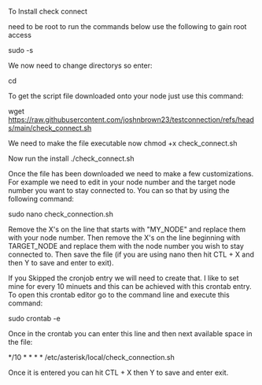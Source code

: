 To Install check connect

need to be root to run the commands below use the following to gain root access

sudo -s

We now need to change directorys so enter:

cd

To get the script file downloaded onto your node just use this command:

wget https://raw.githubusercontent.com/joshnbrown23/testconnection/refs/heads/main/check_connect.sh

We need to make the file executable now
chmod +x check_connect.sh

Now run the install
./check_connect.sh

Once the file has been downloaded we need to make a few customizations. For example we need to edit in your node number and the target node number you want to stay connected to. You can so that by using the following command:

sudo nano check_connection.sh

Remove the X's on the line that starts with "MY_NODE" and replace them with your node number. Then remove the X's on the line beginning with TARGET_NODE and replace them with the node number you wish to stay connected to.
Then save the file (if you are using nano then hit CTL + X and then Y to save and enter to exit).


If  you Skipped the cronjob entry we will need to create that.
I like to set mine for every 10 minuets and this can be achieved with this crontab entry. 
To open this crontab editor go to the command line and execute this command:

sudo crontab -e

Once in the crontab you can enter this line and then next available space in the file:

*/10 * * * * /etc/asterisk/local/check_connection.sh

Once it is entered you can hit CTL + X then Y to save and enter exit.
